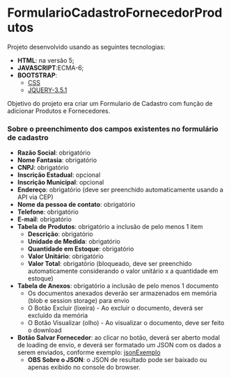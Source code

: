 # FormularioCadastroFornecedorProdutos
Projeto desenvolvido usando as seguintes tecnologias:
- **HTML**: na versão 5;
- **JAVASCRIPT**:ECMA-6;
- **BOOTSTRAP**:  
  - [CSS](https://fluig.totvs.com/style-guide/css/fluig-style-guide.min.css)
  - [JQUERY-3.5.1 ](https://jquery.com/download/)

Objetivo do projeto era criar um Formulario de Cadastro com função de adicionar Produtos e Fornecedores.

### Sobre o preenchimento dos campos existentes no formulário de cadastro

- **Razão Social**: obrigatório
- **Nome Fantasia**: obrigatório
- **CNPJ**: obrigatório
- **Inscrição Estadual**: opcional
- **Inscrição Municipal**: opcional
- **Endereço**: obrigatório (deve ser preenchido automaticamente usando a API via CEP)
- **Nome da pessoa de contato**: obrigatório
- **Telefone**: obrigatório
- **E-mail**: obrigatório
- **Tabela de Produtos**: obrigatório a inclusão de pelo menos 1 item
  - **Descrição**: obrigatório
  - **Unidade de Medida**: obrigatório
  - **Quantidade em Estoque**: obrigatório
  - **Valor Unitário**: obrigatório
  - **Valor Total**: obrigatório (bloqueado, deve ser preenchido automaticamente considerando o valor unitário x a quantidade em estoque)
- **Tabela de Anexos**: obrigatório a inclusão de pelo menos 1 documento
  - Os documentos anexados deverão ser armazenados em memória (blob e session storage) para envio
  - O Botão Excluir (lixeira) - Ao excluir o documento, deverá ser excluído da memória
  - O Botão Visualizar (olho) - Ao visualizar o documento, deve ser feito o download
- **Botão Salvar Fornecedor**: ao clicar no botão, deverá ser aberto modal de loading de envio, e deverá ser formatado um JSON com os dados a serem enviados, conforme exemplo: [jsonExemplo](./jsonExemplo/) 
  - **OBS Sobre o JSON**: o JSON de resultado pode ser baixado ou apenas exibido no console do browser.
